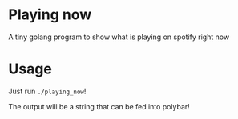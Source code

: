 # Playing now

A tiny golang program to show what is playing on spotify right now

# Usage

Just run `./playing_now`!

The output will be a string that can be fed into polybar!
